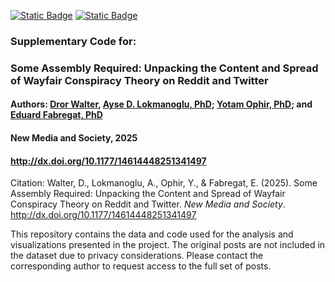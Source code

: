 [![Static Badge](https://img.shields.io/badge/R-blue)](https://github.com/aysedeniz09/someassemblyrequired)
[![Static Badge](https://img.shields.io/badge/DOI:10.1177/14614448251341497-yellow)](http://dx.doi.org/10.1177/14614448251341497)


### Supplementary Code for:
### Some Assembly Required: Unpacking the Content and Spread of Wayfair Conspiracy Theory on Reddit and Twitter
#### Authors: [Dror Walter](https://cas.gsu.edu/profile/dror-walter/), [Ayse D. Lokmanoglu, PhD](https://aysedeniz09.github.io/); [Yotam Ophir, PhD](https://ophiryotam.com/); and [Eduard Fabregat, PhD](https://scholar.google.com/citations?user=QSTQ3TAAAAAJ&hl=en)
#### New Media and Society, 2025
#### <http://dx.doi.org/10.1177/14614448251341497>

Citation: Walter, D., Lokmanoglu, A., Ophir, Y., & Fabregat, E. (2025).  Some Assembly Required: Unpacking the Content and Spread of Wayfair Conspiracy Theory on Reddit and Twitter. *New Media and Society*. http://dx.doi.org/10.1177/14614448251341497


This repository contains the data and code used for the analysis and visualizations presented in the project. The original posts are not included in the dataset due to privacy considerations. Please contact the corresponding author to request access to the full set of posts.
